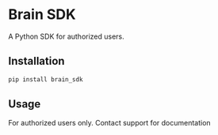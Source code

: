 # Brain SDK

A Python SDK for authorized users.

## Installation

```bash
pip install brain_sdk
```

## Usage

For authorized users only. Contact support for documentation
